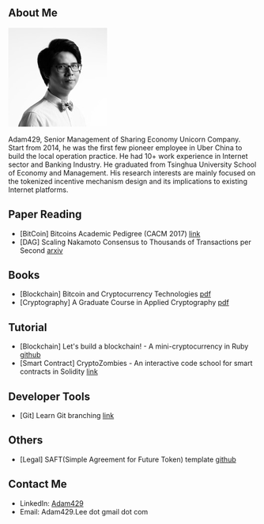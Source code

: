 ## About Me

![Profile](img/profile.jpg)

Adam429, Senior Management of Sharing Economy Unicorn Company. Start from 2014, he was the first few pioneer employee in Uber China to build the local operation practice. He had 10+ work experience in Internet sector and Banking Industry. He graduated from Tsinghua University School of Economy and Management. His research interests are mainly focused on the tokenized incentive mechanism design and its implications to existing Internet platforms. 


## Paper Reading

* [BitCoin] Bitcoins Academic Pedigree (CACM 2017) [link](https://cacm.acm.org/magazines/2017/12/223058-bitcoins-academic-pedigree/fulltext)
* [DAG] Scaling Nakamoto Consensus to Thousands of Transactions per Second [arxiv](https://arxiv.org/abs/1805.03870)

## Books

* [Blockchain] Bitcoin and Cryptocurrency Technologies [pdf](https://d28rh4a8wq0iu5.cloudfront.net/bitcointech/readings/princeton_bitcoin_book.pdf) 
* [Cryptography] A Graduate Course in Applied Cryptography [pdf](https://crypto.stanford.edu/~dabo/cryptobook/BonehShoup_0_4.pdf)

## Tutorial

* [Blockchain] Let's build a blockchain! - A mini-cryptocurrency in Ruby [github](https://github.com/Haseeb-Qureshi/lets-build-a-blockchain)
* [Smart Contract] CryptoZombies - An interactive code school for smart contracts in Solidity [link](https://cryptozombies.io/)

## Developer Tools

* [Git] Learn Git branching [link](https://learngitbranching.js.org/)

## Others

* [Legal] SAFT(Simple Agreement for Future Token) template [github](https://github.com/saft-project/saft)

## Contact Me

* LinkedIn: [Adam429](https://www.linkedin.com/in/bo-li-adam429/)
* Email: Adam429.Lee dot gmail dot com